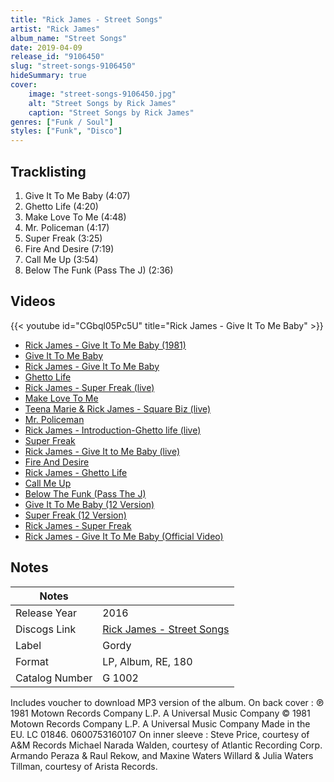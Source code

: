 ```yaml
---
title: "Rick James - Street Songs"
artist: "Rick James"
album_name: "Street Songs"
date: 2019-04-09
release_id: "9106450"
slug: "street-songs-9106450"
hideSummary: true
cover:
    image: "street-songs-9106450.jpg"
    alt: "Street Songs by Rick James"
    caption: "Street Songs by Rick James"
genres: ["Funk / Soul"]
styles: ["Funk", "Disco"]
---
```


## Tracklisting
1. Give It To Me Baby (4:07)
2. Ghetto Life (4:20)
3. Make Love To Me (4:48)
4. Mr. Policeman (4:17)
5. Super Freak (3:25)
6. Fire And Desire (7:19)
7. Call Me Up (3:54)
8. Below The Funk (Pass The J) (2:36)

## Videos
{{< youtube id="CGbql05Pc5U" title="Rick James - Give It To Me Baby" >}}
- [Rick James - Give It To Me Baby (1981)](https://www.youtube.com/watch?v=nSvPjWInFrc)
- [Give It To Me Baby](https://www.youtube.com/watch?v=zYV6zZc_9jI)
- [Rick James - Give It To Me Baby](https://www.youtube.com/watch?v=O3ki29zGElw)
- [Ghetto Life](https://www.youtube.com/watch?v=GxBPFWuaIz4)
- [Rick James - Super Freak (live)](https://www.youtube.com/watch?v=cQg6Pj5tpk0)
- [Make Love To Me](https://www.youtube.com/watch?v=7B-jMFeCFg8)
- [Teena Marie & Rick James - Square Biz (live)](https://www.youtube.com/watch?v=3pRBCtzFQbg)
- [Mr. Policeman](https://www.youtube.com/watch?v=uSRjIQAHUbs)
- [Rick James - Introduction-Ghetto life (live)](https://www.youtube.com/watch?v=lTxM7-Uq4uo)
- [Super Freak](https://www.youtube.com/watch?v=1bRFWwX1nk8)
- [Rick James - Give It to Me Baby (live)](https://www.youtube.com/watch?v=SEw2kuq9dgM)
- [Fire And Desire](https://www.youtube.com/watch?v=wn_DmhusD48)
- [Rick James - Ghetto Life](https://www.youtube.com/watch?v=qosRPq5mgRo)
- [Call Me Up](https://www.youtube.com/watch?v=BlsA9J5BOi0)
- [Below The Funk (Pass The J)](https://www.youtube.com/watch?v=xbdEzQTcWPc)
- [Give It To Me Baby (12 Version)](https://www.youtube.com/watch?v=laggkmozYLY)
- [Super Freak (12 Version)](https://www.youtube.com/watch?v=YcA-FjykQaI)
- [Rick James - Super Freak](https://www.youtube.com/watch?v=QYHxGBH6o4M)
- [Rick James - Give It To Me Baby (Official Video)](https://www.youtube.com/watch?v=1dNIQVYGXbM)


## Notes

| Notes          |             |
| ---------------| ----------- |
| Release Year   | 2016 |
| Discogs Link   | [Rick James - Street Songs](https://www.discogs.com/release/9106450-Rick-James-Street-Songs) |
| Label          | Gordy |
| Format         | LP, Album, RE, 180 |
| Catalog Number | G 1002 |

Includes voucher to download MP3 version of the album.  On back cover : ℗ 1981 Motown Records Company L.P. A Universal Music Company © 1981 Motown Records Company L.P. A Universal Music Company Made in the EU. LC 01846. 0600753160107  On inner sleeve : Steve Price, courtesy of A&M Records Michael Narada Walden, courtesy of Atlantic Recording Corp. Armando Peraza & Raul Rekow, and Maxine Waters Willard & Julia Waters Tillman, courtesy of Arista Records.

